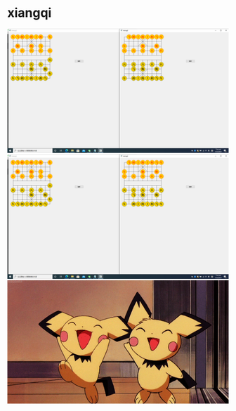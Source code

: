 # xiangqi
![ddd](https://github.com/liubin-1990-github/xiangqi/blob/cc11e0f4c635d5ca2183c279eed02a4779ae7f4f/1.png)
![文件名](https://github.com/liubin-1990-github/xiangqi/blob/cc11e0f4c635d5ca2183c279eed02a4779ae7f4f/1.png)
![gif](https://github.com/liubin-1990-github/xiangqi/blob/master/test.gif)
